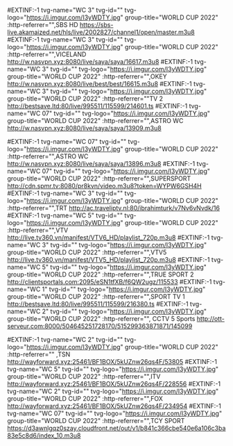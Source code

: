 #EXTINF:-1  tvg-name="WC 3" tvg-id="" tvg-logo="https://i.imgur.com/I3yWDTY.jpg" group-title="WORLD CUP 2022" :http-referrer="",SBS HD
https://sbs-live.akamaized.net/hls/live/2002827/channel1/open/master.m3u8
#EXTINF:-1  tvg-name="WC 3" tvg-id="" tvg-logo="https://i.imgur.com/I3yWDTY.jpg" group-title="WORLD CUP 2022" :http-referrer="",VICELAND
http://w.nasvpn.xyz:8080/live/saya/saya/16617.m3u8
#EXTINF:-1  tvg-name="WC 3" tvg-id="" tvg-logo="https://i.imgur.com/I3yWDTY.jpg" group-title="WORLD CUP 2022" :http-referrer="",OKEY
http://w.nasvpn.xyz:8080/live/best/best/16615.m3u8
#EXTINF:-1  tvg-name="WC 3" tvg-id="" tvg-logo="https://i.imgur.com/I3yWDTY.jpg" group-title="WORLD CUP 2022" :http-referrer=""TV 2
http://bestsave.ltd:80/live/995511/115599/214601.ts
#EXTINF:-1  tvg-name="WC 07" tvg-id="" tvg-logo="https://i.imgur.com/I3yWDTY.jpg" group-title="WORLD CUP 2022" :http-referrer="",ASTRO WC
http://w.nasvpn.xyz:8080/live/saya/saya/13909.m3u8

#EXTINF:-1  tvg-name="WC 07" tvg-id="" tvg-logo="https://i.imgur.com/I3yWDTY.jpg" group-title="WORLD CUP 2022" :http-referrer="",ASTRO WC
http://w.nasvpn.xyz:8080/live/saya/saya/13896.m3u8
#EXTINF:-1  tvg-name="WC 07" tvg-id="" tvg-logo="https://i.imgur.com/I3yWDTY.jpg" group-title="WORLD CUP 2022" :http-referrer="",SUPERSPORT
http://cdn.spmr.tv:8080/pr8kvn/video.m3u8?token=WYPW6GSH4H
#EXTINF:-1  tvg-name="WC 3" tvg-id="" tvg-logo="https://i.imgur.com/I3yWDTY.jpg" group-title="WORLD CUP 2022" :http-referrer="",TRT
http://ac.traveliptv.nl:80/ibrahimturk/v7Nv6vNvdk/16
#EXTINF:-1  tvg-name="WC 5" tvg-id="" tvg-logo="https://i.imgur.com/I3yWDTY.jpg" group-title="WORLD CUP 2022" :http-referrer="",VTV
http://live.tv360.vn/manifest/VTV6_HD/playlist_720p.m3u8
#EXTINF:-1  tvg-name="WC 3" tvg-id="" tvg-logo="https://i.imgur.com/I3yWDTY.jpg" group-title="WORLD CUP 2022" :http-referrer="",VTV5
http://live.tv360.vn/manifest/VTV5_HD/playlist_720p.m3u8
#EXTINF:-1  tvg-name="WC 5" tvg-id="" tvg-logo="https://i.imgur.com/I3yWDTY.jpg" group-title="WORLD CUP 2022" :http-referrer="",TRUE SPORT 2
http://clientsportals.com:2095/eSN1tfXB/f6QW2ugz/115533
#EXTINF:-1  tvg-name="WC 1" tvg-id="" tvg-logo="https://i.imgur.com/I3yWDTY.jpg" group-title="WORLD CUP 2022" :http-referrer="",SPORT TV 1
http://bestsave.ltd:80/live/995511/115599/216380.ts
#EXTINF:-1  tvg-name="WC 2" tvg-id="" tvg-logo="https://i.imgur.com/I3yWDTY.jpg" group-title="WORLD CUP 2022" :http-referrer="", CCTV 5 Sports
http://ott-serveur.com:8000/504645251728170/515299363871871/145099

#EXTINF:-1  tvg-name="WC 2" tvg-id="" tvg-logo="https://i.imgur.com/I3yWDTY.jpg" group-title="WORLD CUP 2022" :http-referrer="" ,TSN
http://wayforward.xyz:25461/BF1BOX/5kUZnw26qs4F/53805
#EXTINF:-1  tvg-name="WC 5" tvg-id="" tvg-logo="https://i.imgur.com/I3yWDTY.jpg" group-title="WORLD CUP 2022" :http-referrer="",ITV
http://wayforward.xyz:25461/BF1BOX/5kUZnw26qs4F/228556
#EXTINF:-1  tvg-name="WC 2" tvg-id="" tvg-logo="https://i.imgur.com/I3yWDTY.jpg" group-title="WORLD CUP 2022" :http-referrer="",FOX
http://wayforward.xyz:25461/BF1BOX/5kUZnw26qs4F/234954
#EXTINF:-1  tvg-name="WC 07" tvg-id="" tvg-logo="https://i.imgur.com/I3yWDTY.jpg" group-title="WORLD CUP 2022" :http-referrer="",TCY SPORT
https://d3awnlgqz0szay.cloudfront.net/out/v1/b841c366cbe540e6a106c3ba83e5c8d6/index_10.m3u8
